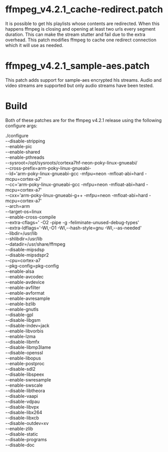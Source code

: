 # ffmpeg_v4.2.1_cache-redirect.patch
It is possible to get hls playlists whose contents are redirected.  When this happens ffmpeg
is closing and opening at least two urls every segment duration.  This can make the stream
stutter and fail due to the extra overhead.  This patch modifies ffmpeg to cache one redirect
connection which it will use as needed.

# ffmpeg_v4.2.1_sample-aes.patch
This patch adds support for sample-aes encrypted hls streams.  Audio and video streams are
supported but only audio streams have been tested.

# Build
Both of these patches are for the ffmpeg v4.2.1 release using the following configure args:

./configure \
--disable-stripping \
--enable-pic \
--enable-shared \
--enable-pthreads \
--sysroot=/opt/sysroots/cortexa7hf-neon-poky-linux-gnueabi/ \
--cross-prefix=arm-poky-linux-gnueabi- \
--ld='arm-poky-linux-gnueabi-gcc -mfpu=neon -mfloat-abi=hard -mcpu=cortex-a7' \
--cc='arm-poky-linux-gnueabi-gcc -mfpu=neon -mfloat-abi=hard -mcpu=cortex-a7' \
--cxx='arm-poky-linux-gnueabi-g++ -mfpu=neon -mfloat-abi=hard -mcpu=cortex-a7' \
--arch=arm \
--target-os=linux \
--enable-cross-compile \
--extra-cflags=' -O2 -pipe -g -feliminate-unused-debug-types' \
--extra-ldflags='-Wl,-O1 -Wl,--hash-style=gnu -Wl,--as-needed' \
--libdir=/usr/lib \
--shlibdir=/usr/lib \
--datadir=/usr/share/ffmpeg \
--disable-mipsdsp \
--disable-mipsdspr2 \
--cpu=cortex-a7 \
--pkg-config=pkg-config \
--enable-alsa \
--enable-avcodec \
--enable-avdevice \
--enable-avfilter \
--enable-avformat \
--enable-avresample \
--enable-bzlib \
--enable-gnutls \
--disable-gpl \
--disable-libgsm \
--disable-indev=jack \
--enable-libvorbis \
--enable-lzma \
--disable-libmfx \
--disable-libmp3lame \
--disable-openssl \
--enable-libopus \
--enable-postproc \
--disable-sdl2 \
--disable-libspeex \
--enable-swresample \
--enable-swscale \
--disable-libtheora \
--disable-vaapi \
--disable-vdpau \
--disable-libvpx \
--disable-libx264 \
--disable-libxcb \
--disable-outdev=xv \
--enable-zlib \
--disable-static \
--disable-programs \
--disable-doc
